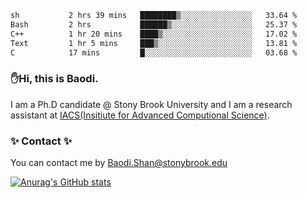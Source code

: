 <!--START_SECTION:waka-->

```txt
sh           2 hrs 39 mins   ████████▒░░░░░░░░░░░░░░░░   33.64 %
Bash         2 hrs           ██████▒░░░░░░░░░░░░░░░░░░   25.37 %
C++          1 hr 20 mins    ████▒░░░░░░░░░░░░░░░░░░░░   17.02 %
Text         1 hr 5 mins     ███▒░░░░░░░░░░░░░░░░░░░░░   13.81 %
C            17 mins         █░░░░░░░░░░░░░░░░░░░░░░░░   03.68 %
```

<!--END_SECTION:waka-->

### ✋Hi, this is Baodi. 

I am a Ph.D candidate @ Stony Brook University and I am a research assistant at [IACS(Insitiute for Advanced Computional Science)](https://iacs.stonybrook.edu/).

### ✨ Contact ✨

You can contact me by [Baodi.Shan@stonybrook.edu](mailto:Baodi.Shan@stonybrook.edu)

[![Anurag's GitHub stats](https://github-readme-stats.vercel.app/api?username=lwshanbd&theme=jolly&show_icons=true&count_private=true&include_all_commits=true)](https://github.com/anuraghazra/github-readme-stats)



<!--
**lwshanbd/lwshanbd** is a ✨ _special_ ✨ repository because its `README.md` (this file) appears on your GitHub profile.

Here are some ideas to get you started:

- 🔭 I’m currently working on ...
- 🌱 I’m currently learning ...
- 👯 I’m looking to collaborate on ...
- 🤔 I’m looking for help with ...
- 💬 Ask me about ...
- 📫 How to reach me: ...
- 😄 Pronouns: ...
- ⚡ Fun fact: ...
-->
